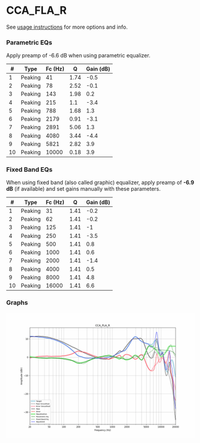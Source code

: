 # CCA_FLA_R
See [usage instructions](https://github.com/jaakkopasanen/AutoEq#usage) for more options and info.

### Parametric EQs
Apply preamp of -6.6 dB when using parametric equalizer.

|   # | Type    |   Fc (Hz) |    Q |   Gain (dB) |
|-----|---------|-----------|------|-------------|
|   1 | Peaking |        41 | 1.74 |        -0.5 |
|   2 | Peaking |        78 | 2.52 |        -0.1 |
|   3 | Peaking |       143 | 1.98 |         0.2 |
|   4 | Peaking |       215 | 1.1  |        -3.4 |
|   5 | Peaking |       788 | 1.68 |         1.3 |
|   6 | Peaking |      2179 | 0.91 |        -3.1 |
|   7 | Peaking |      2891 | 5.06 |         1.3 |
|   8 | Peaking |      4080 | 3.44 |        -4.4 |
|   9 | Peaking |      5821 | 2.82 |         3.9 |
|  10 | Peaking |     10000 | 0.18 |         3.9 |

### Fixed Band EQs
When using fixed band (also called graphic) equalizer, apply preamp of **-6.9 dB** (if available) and set gains manually with these parameters.

|   # | Type    |   Fc (Hz) |    Q |   Gain (dB) |
|-----|---------|-----------|------|-------------|
|   1 | Peaking |        31 | 1.41 |        -0.2 |
|   2 | Peaking |        62 | 1.41 |        -0.2 |
|   3 | Peaking |       125 | 1.41 |        -1   |
|   4 | Peaking |       250 | 1.41 |        -3.5 |
|   5 | Peaking |       500 | 1.41 |         0.8 |
|   6 | Peaking |      1000 | 1.41 |         0.6 |
|   7 | Peaking |      2000 | 1.41 |        -1.4 |
|   8 | Peaking |      4000 | 1.41 |         0.5 |
|   9 | Peaking |      8000 | 1.41 |         4.8 |
|  10 | Peaking |     16000 | 1.41 |         6.6 |

### Graphs
![](./CCA_FLA_R.png)

